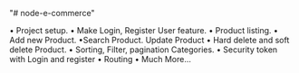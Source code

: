 "# node-e-commerce" 


• Project setup.
• Make Login, Register User feature. • Product listing.
• Add new Product. •Search Product. Update Product
• Hard delete and soft delete Product. • Sorting, Filter, pagination
Categories.
• Security token with Login and register • Routing
• Much More...